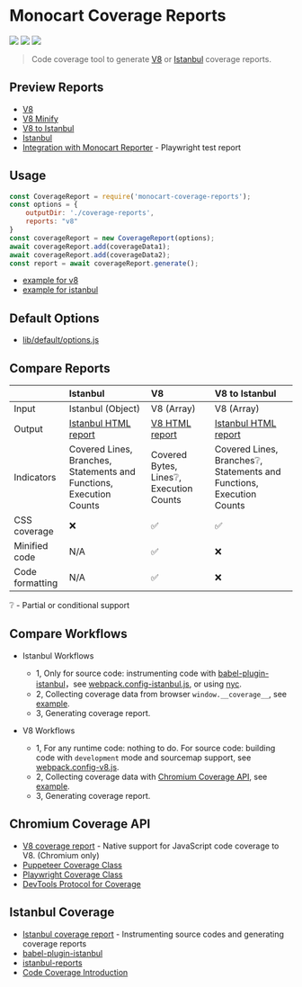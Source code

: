 # Monocart Coverage Reports

[![](https://img.shields.io/npm/v/monocart-coverage-reports)](https://www.npmjs.com/package/monocart-coverage-reports)
[![](https://badgen.net/npm/dw/monocart-coverage-reports)](https://www.npmjs.com/package/monocart-coverage-reports)
![](https://img.shields.io/github/license/cenfun/monocart-coverage-reports)

> Code coverage tool to generate [V8](https://v8.dev/blog/javascript-code-coverage) or [Istanbul](https://istanbul.js.org/) coverage reports.

## Preview Reports
- [V8](https://cenfun.github.io/monocart-coverage-reports/v8)
- [V8 Minify](https://cenfun.github.io/monocart-coverage-reports/v8-minify)
- [V8 to Istanbul](https://cenfun.github.io/monocart-coverage-reports/v8-and-istanbul/istanbul)
- [Istanbul](https://cenfun.github.io/monocart-coverage-reports/istanbul/)
- [Integration with Monocart Reporter](https://cenfun.github.io/monocart-reporter/) - Playwright test report

## Usage
```js
const CoverageReport = require('monocart-coverage-reports');
const options = {
    outputDir: './coverage-reports',
    reports: "v8"
}
const coverageReport = new CoverageReport(options);
await coverageReport.add(coverageData1);
await coverageReport.add(coverageData2);
const report = await coverageReport.generate();
```
- [example for v8](tests/test-v8.js)
- [example for istanbul](tests/test-istanbul.js)

## Default Options
- [lib/default/options.js](lib/default/options.js)

## Compare Reports
| | Istanbul | V8 | V8 to Istanbul |
| :--------------| :------ | :------ | :----------------------  |
| Input | Istanbul (Object) | V8 (Array) | V8 (Array) |
| Output | [Istanbul HTML report](https://cenfun.github.io/monocart-coverage-reports/istanbul) | [V8 HTML report](https://cenfun.github.io/monocart-coverage-reports/v8)  | [Istanbul HTML report](https://cenfun.github.io/monocart-coverage-reports/v8-and-istanbul/istanbul) |
| Indicators | Covered Lines, Branches, Statements and Functions, Execution Counts | Covered Bytes, Lines❔, Execution Counts | Covered Lines, Branches❔, Statements and Functions, Execution Counts |
| CSS coverage | ❌ | ✅ | ✅ |
| Minified code | N/A | ✅ | ❌ |
| Code formatting | N/A | ✅ | ❌ |

❔ - Partial or conditional support

## Compare Workflows
- Istanbul Workflows
    - 1, Only for source code: instrumenting code with [babel-plugin-istanbul](https://github.com/istanbuljs/babel-plugin-istanbul)，see [webpack.config-istanbul.js](mock/webpack.config-istanbul.js), or using [nyc](https://github.com/istanbuljs/nyc).
    - 2, Collecting coverage data from browser `window.__coverage__`, see [example](tests/test-istanbul.js).
    - 3, Generating coverage report.

- V8 Workflows
    - 1, For any runtime code: nothing to do. For source code: building code with `development` mode and sourcemap support, see [webpack.config-v8.js](mock/webpack.config-v8.js).
    - 2, Collecting coverage data with [Chromium Coverage API](#chromium-coverage-api), see [example](tests/test-v8.js).
    - 3, Generating coverage report.

## Chromium Coverage API
- [V8 coverage report](https://v8.dev/blog/javascript-code-coverage) - Native support for JavaScript code coverage to V8. (Chromium only)
- [Puppeteer Coverage Class](https://pptr.dev/api/puppeteer.coverage)
- [Playwright Coverage Class](https://playwright.dev/docs/api/class-coverage)
- [DevTools Protocol for Coverage](https://chromedevtools.github.io/devtools-protocol/tot/Profiler/#method-startPreciseCoverage)


## Istanbul Coverage
- [Istanbul coverage report](https://istanbul.js.org/) - Instrumenting source codes and generating coverage reports
- [babel-plugin-istanbul](https://github.com/istanbuljs/babel-plugin-istanbul)
- [istanbul-reports](https://github.com/istanbuljs/istanbuljs/tree/master/packages/istanbul-reports/lib)
- [Code Coverage Introduction](https://docs.cypress.io/guides/tooling/code-coverage)

